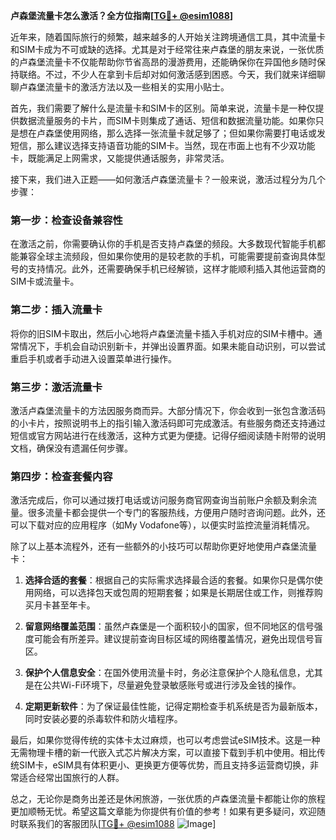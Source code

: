 **卢森堡流量卡怎么激活？全方位指南[[TG💪+ @esim1088](https://t.me/s/esim1088)]**

近年来，随着国际旅行的频繁，越来越多的人开始关注跨境通信工具，其中流量卡和SIM卡成为不可或缺的选择。尤其是对于经常往来卢森堡的朋友来说，一张优质的卢森堡流量卡不仅能帮助你节省高昂的漫游费用，还能确保你在异国他乡随时保持联络。不过，不少人在拿到卡后却对如何激活感到困惑。今天，我们就来详细聊聊卢森堡流量卡的激活方法以及一些相关的实用小贴士。

首先，我们需要了解什么是流量卡和SIM卡的区别。简单来说，流量卡是一种仅提供数据流量服务的卡片，而SIM卡则集成了通话、短信和数据流量功能。如果你只是想在卢森堡使用网络，那么选择一张流量卡就足够了；但如果你需要打电话或发短信，那么建议选择支持语音功能的SIM卡。当然，现在市面上也有不少双功能卡，既能满足上网需求，又能提供通话服务，非常灵活。

接下来，我们进入正题——如何激活卢森堡流量卡？一般来说，激活过程分为几个步骤：

### 第一步：检查设备兼容性

在激活之前，你需要确认你的手机是否支持卢森堡的频段。大多数现代智能手机都能兼容全球主流频段，但如果你使用的是较老款的手机，可能需要提前查询具体型号的支持情况。此外，还需要确保手机已经解锁，这样才能顺利插入其他运营商的SIM卡或流量卡。

### 第二步：插入流量卡

将你的旧SIM卡取出，然后小心地将卢森堡流量卡插入手机对应的SIM卡槽中。通常情况下，手机会自动识别新卡，并弹出设置界面。如果未能自动识别，可以尝试重启手机或者手动进入设置菜单进行操作。

### 第三步：激活流量卡

激活卢森堡流量卡的方法因服务商而异。大部分情况下，你会收到一张包含激活码的小卡片，按照说明书上的指引输入激活码即可完成激活。有些服务商还支持通过短信或官方网站进行在线激活，这种方式更为便捷。记得仔细阅读随卡附带的说明文档，确保没有遗漏任何步骤。

### 第四步：检查套餐内容

激活完成后，你可以通过拨打电话或访问服务商官网查询当前账户余额及剩余流量。很多流量卡都会提供一个专门的客服热线，方便用户随时咨询问题。此外，还可以下载对应的应用程序（如My Vodafone等），以便实时监控流量消耗情况。

除了以上基本流程外，还有一些额外的小技巧可以帮助你更好地使用卢森堡流量卡：

1. **选择合适的套餐**：根据自己的实际需求选择最合适的套餐。如果你只是偶尔使用网络，可以选择包天或包周的短期套餐；如果是长期居住或工作，则推荐购买月卡甚至年卡。
   
2. **留意网络覆盖范围**：虽然卢森堡是一个面积较小的国家，但不同地区的信号强度可能会有所差异。建议提前查询目标区域的网络覆盖情况，避免出现信号盲区。

3. **保护个人信息安全**：在国外使用流量卡时，务必注意保护个人隐私信息，尤其是在公共Wi-Fi环境下，尽量避免登录敏感账号或进行涉及金钱的操作。

4. **定期更新软件**：为了保证最佳性能，记得定期检查手机系统是否为最新版本，同时安装必要的杀毒软件和防火墙程序。

最后，如果你觉得传统的实体卡太过麻烦，也可以考虑尝试eSIM技术。这是一种无需物理卡槽的新一代嵌入式芯片解决方案，可以直接下载到手机中使用。相比传统SIM卡，eSIM具有体积更小、更换更方便等优势，而且支持多运营商切换，非常适合经常出国旅行的人群。

总之，无论你是商务出差还是休闲旅游，一张优质的卢森堡流量卡都能让你的旅程更加顺畅无忧。希望这篇文章能为你提供有价值的参考！如果有更多疑问，欢迎随时联系我们的客服团队[[TG💪+ @esim1088](https://t.me/s/esim1088) ![Image](https://i.postimg.cc/4NQfJmqS/Snipaste-2025-05-13-00-14-12.png)]